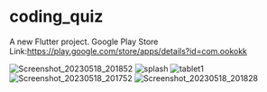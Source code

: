 # coding_quiz

A new Flutter project.
Google Play Store Link:https://play.google.com/store/apps/details?id=com.ookokk

![Screenshot_20230518_201852](https://github.com/ookokk/coding_quiz_flutter/assets/114760131/4e2132eb-0eed-4b20-ac42-a09914e971da)
![splash](https://github.com/ookokk/coding_quiz_flutter/assets/114760131/d61c4aaa-b89d-4dce-b98d-0c5e919ca36b)
![tablet1](https://github.com/ookokk/coding_quiz_flutter/assets/114760131/49ef9638-16bf-4fdc-9567-00654c113063)
![Screenshot_20230518_201752](https://github.com/ookokk/coding_quiz_flutter/assets/114760131/20384c2c-3c11-4137-94b0-60fe3485e37b)
![Screenshot_20230518_201828](https://github.com/ookokk/coding_quiz_flutter/assets/114760131/c710dfcc-11b8-4392-93ee-90caa9f19ac9)
